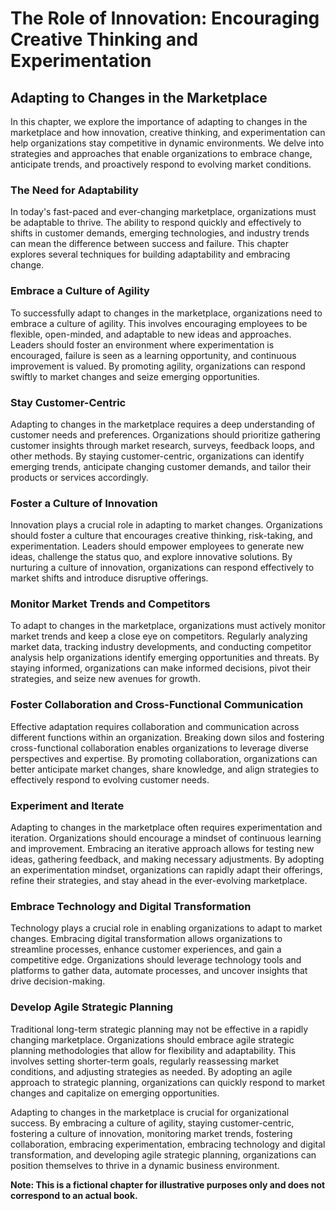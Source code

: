 The Role of Innovation: Encouraging Creative Thinking and Experimentation
=========================================================================

Adapting to Changes in the Marketplace
-------------------------------------------------

In this chapter, we explore the importance of adapting to changes in the marketplace and how innovation, creative thinking, and experimentation can help organizations stay competitive in dynamic environments. We delve into strategies and approaches that enable organizations to embrace change, anticipate trends, and proactively respond to evolving market conditions.

### The Need for Adaptability

In today's fast-paced and ever-changing marketplace, organizations must be adaptable to thrive. The ability to respond quickly and effectively to shifts in customer demands, emerging technologies, and industry trends can mean the difference between success and failure. This chapter explores several techniques for building adaptability and embracing change.

### Embrace a Culture of Agility

To successfully adapt to changes in the marketplace, organizations need to embrace a culture of agility. This involves encouraging employees to be flexible, open-minded, and adaptable to new ideas and approaches. Leaders should foster an environment where experimentation is encouraged, failure is seen as a learning opportunity, and continuous improvement is valued. By promoting agility, organizations can respond swiftly to market changes and seize emerging opportunities.

### Stay Customer-Centric

Adapting to changes in the marketplace requires a deep understanding of customer needs and preferences. Organizations should prioritize gathering customer insights through market research, surveys, feedback loops, and other methods. By staying customer-centric, organizations can identify emerging trends, anticipate changing customer demands, and tailor their products or services accordingly.

### Foster a Culture of Innovation

Innovation plays a crucial role in adapting to market changes. Organizations should foster a culture that encourages creative thinking, risk-taking, and experimentation. Leaders should empower employees to generate new ideas, challenge the status quo, and explore innovative solutions. By nurturing a culture of innovation, organizations can respond effectively to market shifts and introduce disruptive offerings.

### Monitor Market Trends and Competitors

To adapt to changes in the marketplace, organizations must actively monitor market trends and keep a close eye on competitors. Regularly analyzing market data, tracking industry developments, and conducting competitor analysis help organizations identify emerging opportunities and threats. By staying informed, organizations can make informed decisions, pivot their strategies, and seize new avenues for growth.

### Foster Collaboration and Cross-Functional Communication

Effective adaptation requires collaboration and communication across different functions within an organization. Breaking down silos and fostering cross-functional collaboration enables organizations to leverage diverse perspectives and expertise. By promoting collaboration, organizations can better anticipate market changes, share knowledge, and align strategies to effectively respond to evolving customer needs.

### Experiment and Iterate

Adapting to changes in the marketplace often requires experimentation and iteration. Organizations should encourage a mindset of continuous learning and improvement. Embracing an iterative approach allows for testing new ideas, gathering feedback, and making necessary adjustments. By adopting an experimentation mindset, organizations can rapidly adapt their offerings, refine their strategies, and stay ahead in the ever-evolving marketplace.

### Embrace Technology and Digital Transformation

Technology plays a crucial role in enabling organizations to adapt to market changes. Embracing digital transformation allows organizations to streamline processes, enhance customer experiences, and gain a competitive edge. Organizations should leverage technology tools and platforms to gather data, automate processes, and uncover insights that drive decision-making.

### Develop Agile Strategic Planning

Traditional long-term strategic planning may not be effective in a rapidly changing marketplace. Organizations should embrace agile strategic planning methodologies that allow for flexibility and adaptability. This involves setting shorter-term goals, regularly reassessing market conditions, and adjusting strategies as needed. By adopting an agile approach to strategic planning, organizations can quickly respond to market changes and capitalize on emerging opportunities.

Adapting to changes in the marketplace is crucial for organizational success. By embracing a culture of agility, staying customer-centric, fostering a culture of innovation, monitoring market trends, fostering collaboration, embracing experimentation, embracing technology and digital transformation, and developing agile strategic planning, organizations can position themselves to thrive in a dynamic business environment.

**Note: This is a fictional chapter for illustrative purposes only and does not correspond to an actual book.**
